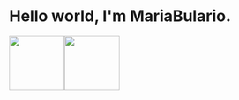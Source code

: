 <h1>
  Hello world, I'm MariaBulario.
</h1>

<table>
  <img height="100em" src="https://github-readme-stats.vercel.app/api/top-langs/?username=Penninck05&layout=compact&theme=merko" />
  <img height="100em" src="https://github-readme-stats.vercel.app/api?username=Penninck05&hide=contribs,prs&theme=merko" />
</table>
